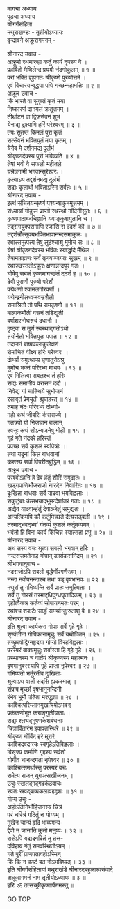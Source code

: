 मागचा अध्याय  
पुढचा अध्याय  
श्रीगर्गसंहिता  
मथुराखण्डः - तृतीयोऽध्यायः  
वृन्दावने अक्रूरागमनम् -  
  
श्रीनारद उवाच -  
अक्रूरो रथमारुह्य कर्तुं कार्यं नृपस्य वै ।  
प्रहर्षितो मैथिलेन्द्र प्रययौ नंदगोकुलम् ॥ १ ॥  
परां भक्तिं ह्युपगतः श्रीकृष्णे पुरुषोत्तमे ।  
एवं विचारयन्बुद्ध्या पथि गच्छन्महामतिः ॥ २ ॥  
अक्रूर उवाच -  
किं भारते वा सुकृतं कृतं मया  
     निष्कारणं दानमलं क्रतूत्तमम् ।  
तीर्थाटनं वा द्विजसेवनं शुभं  
     येनाद्य द्रक्ष्यामि हरिं परेश्वरम् ॥ ३ ॥  
तपः सुतप्तं किमलं पुरा कृतं  
     सत्सेवनं भक्तियुतं मया कृतम् ।  
येनैव मे दर्शनमद्य दुर्लभं  
     श्रीकृष्णदेवस्य पुरो भविष्यति ॥ ४ ॥  
तेषां भवो वै सफलो महीतले  
     यन्नेत्रगामी भगवान्सुरेश्वरः ।  
कृत्वाऽथ तद्दर्शनमद्य दुर्लभं  
     सद्यः कृतार्थो भविताऽस्मि सर्वतः ॥ ५ ॥  
श्रीनारद उवाच -  
इत्थं संचितयन्कृष्णं पश्यन्शकुनमुत्तमम् ।  
संध्यायां गोकुलं प्राप्तो रथस्थो गांदिनीसुतः ॥ ६ ॥  
कृष्णपादाब्जचिह्नानि यवाङ्कुशयुतानि च ।  
तद्‌रागयुक्परागाणि रजांसि स ददर्श कौ ॥ ७ ॥  
तद्दर्शन्नौत्सुक्यभक्तिभावानन्दसमाकुलः ।  
रथात्समुत्पत्य तेषु लुठंश्चाश्रु मुमोच सः ॥ ८ ॥  
येषां श्रीकृष्णदेवस्य भक्तिः स्याद्धृदि मैथिल ।  
तेषामाब्रह्मणः सर्वं तृणवज्जगतः सुखम् ॥ ९ ॥  
रथारुढस्ततोऽक्रूरः क्षणान्नन्दपुरं गतः ।  
घोषेषु सबलं कृष्णमागच्छंतं ददर्श ह ॥ १० ॥  
देवौ पुराणौ पुरुषौ परेशौ  
     पद्मेक्षणौ श्यामलगौरवर्णौ ।  
यथेन्द्रनीलध्वजवज्रशैलौ  
     समाश्रितौ तौ पथि रामकृष्णौ ॥ ११ ॥  
बालार्कमौली वसनं तडिद्युती  
     वर्षाशरन्मेघरुचं दधानौ ।  
दृष्ट्वा स तूर्णं स्वरथाद्‌गतोऽधो  
     तयोर्नतो भक्तियुतः पपात ॥ १२ ॥  
तदाननं बाष्पकलाकुलेक्षणं  
     रोमांचितं वीक्ष्य हरिः परेश्वरः ।  
दोर्भ्यां समुत्थाप्य घृणातुरोऽश्रु  
     मुमोच भक्तं परिरभ्य माधवः ॥ १३ ॥  
एवं मिलित्वा सबलश्च तं हरिः  
     सद्यः समानीय वरासनं ददौ ।  
निवेद्य गां चातिथये सुभोजनं  
     रसावृतं प्रेमयुतो ह्युपाहरत् ॥ १४ ॥  
तमाह नंदः परिरभ्य दोर्भ्या-  
     महो कथं जीवसि कंसराज्ये ।  
गतत्रपो यो निजघान बालान्  
     स्वसुः कथं सोऽन्यजनेषु मोही ॥ १५ ॥  
गृहं गते नंदवरे हरिस्तं  
     प्रपच्छ सर्वं कुशलं स्वपित्रोः ।  
तथा यदूनां किल बांधवानां  
     कंसस्य सर्वां विपरीतबुद्धिम् ॥ १६ ॥  
अक्रूर उवाच -  
परश्वोऽहनि हे देव हंतुं शौरिं समुद्यतः ।  
खड्गपाणिर्भोजराजो नारदेन निवारितः ॥ १७ ॥  
दुःखिता बांधवाः सर्वे यादवा भयविह्वलाः ।  
सकुटुंबाः कंसभयाद्‌भूमन्देशांतरं गताः ॥ १८ ॥  
अद्यैव यादवान्हंतुं देवाञ्जेतुं समुद्यतः ।  
अन्यत्किमपि कौ कर्तुमिच्छते दैत्यराड्बली ॥ १९ ॥  
तस्माद्‌भवद्‌भ्यां गंतव्यं कुशलं कर्तुमव्ययम् ।  
भवंतौ हि विना कार्यं किंचिन्न स्यात्सतां प्रभू ॥ २० ॥  
श्रीनारद उवाच -  
अथ तस्य वचः श्रुत्वा सबलो भगवान् हरिः ।  
नन्दराजमतेनाह गोपान् कार्यकरानिदम् ॥ २१ ॥  
श्रीभगवानुवाच -  
नंदराजोऽपि सबलो वृद्धैर्गोपगणैरहम् ।  
नन्दा नवोपनन्दाश्च तथा षड् वृषभानवः ॥ २२ ॥  
मथुरां तु गमिष्यन्ति सर्वे प्रातः समुत्थिताः ।  
सर्वे तु गोरसं तस्माद्दधिदुग्धघृतादिकम् ॥ २३ ॥  
गृहीत्वैकत्र कर्तव्यं सोपायनमतः परम् ।  
रथांश्च शकटैः सार्द्धं समर्थान्कुरुताशु वै ॥ २४ ॥  
श्रीनारद उवाच -  
इति श्रुत्वा कार्यकरा गोपाः सर्वे गृहे गृहे ।  
शृण्वंतीनां गोपिकानामूचुः सर्वं यथोदितम् ॥ २५ ॥  
तच्छ्रुत्वोद्विग्नहृदया गोप्यो विरहविह्वलाः ।  
परस्परं वाक्यमूचुः सर्वास्ता हि गृहे गृहे ॥ २६ ॥  
प्रस्थानस्य च वार्तेयं श्रीकृष्णस्य महात्मनः ।  
वृषभानुवरस्यापि गृहे प्राप्ता नृपेश्वर ॥ २७ ॥  
गमिष्यतो भर्तुरतीव दुःखिताः  
     श्रुत्वाऽथ वार्तां सदसि ह्यकस्मात् ।  
संप्राप मूर्च्छां वृषभानुनन्दिनी  
     रंभेव भूमौ पतिता मरुद्धता ॥ २८ ॥  
काश्चित्परिम्लानमुखश्रियोऽभवन्  
     प्रकंकणीभूत कराङ्गुलीयकाः ।  
सद्यः श्लथद्भूषणकेशबंधनाः  
     चित्रार्पितारंभ इवावतस्थिरे ॥ २९ ॥  
श्रीकृष्ण गोविंद हरे मुरारे  
     काश्चिद्‌वदन्त्यः स्वगृहेऽतिविह्वलाः ।  
विसृज्य कर्माणि गृहस्य सर्वतो  
     योगीव चानन्दगता नृपेश्वर ॥ ३० ॥  
काश्चित्समर्थास्तु परस्परं वचः  
     समेत्य राजन् युगपत्सखीजनम् ।  
उचुः स्खलद्‌‌गद्‌गदकंठवाचः  
     स्वतः स्रवद्‌बाष्पकलावहदृशः ॥ ३१ ॥  
गोप्य उचुः -  
अहोऽतिनिर्भोहिजनस्य चित्रं  
     परं चरित्रं गदितुं न योग्यम् ।  
मुखेन चान्यं हृदि भाव्यमन्य-  
     द्देवो न जानाति कुतो मनुष्यः ॥ ३२ ॥  
रासेऽपि यद्यद्‌गदितं तु तत्त-  
     द्‌विहाय गंतुं समवस्थितोऽयम् ।  
गते पुरीं प्राणपतावहोऽस्मिन्  
     किं किं न कष्टं बत नोऽभविष्यत् ॥ ३३ ॥  
इति श्रीगर्गसंहितायां मथुराखंडे श्रीनारदबहुलाश्वसंवादे  
अक्रूरागमनं नाम तृतीयोऽध्यायः ॥ ३ ॥  
हरिः ॐ तत्सच्छ्रीकृष्णार्पणमस्तु ॥  
  
GO TOP
